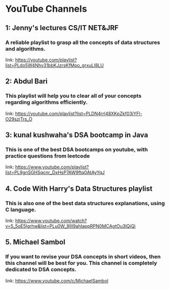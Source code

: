 # YouTube Channels

## 1: Jenny's lectures CS/IT NET&JRF
### A reliable playlist to grasp all the concepts of data structures and algorithms.
link: https://youtube.com/playlist?list=PLdo5W4Nhv31bbKJzrsKfMpo_grxuLl8LU

## 2: Abdul Bari 
### This playlist will help you to clear all of your concepts regarding algorithms efficiently.
link: https://youtube.com/playlist?list=PLDN4rrl48XKpZkf03iYFl-O29szjTrs_O

## 3: kunal kushwaha's DSA bootcamp in Java 
### This is one of the best DSA bootcamps on youtube, with practice questions from leetcode
link: https://www.youtube.com/playlist?list=PL9gnSGHSqcnr_DxHsP7AW9ftq0AtAyYqJ

## 4. Code With Harry's Data Structures playlist
### This is also one of the best data structures explanations, using C language.
link: https://www.youtube.com/watch?v=5_5oE5lgrhw&list=PLu0W_9lII9ahIappRPN0MCAgtOu3lQjQi

## 5. Michael Sambol
### If you want to revise your DSA concepts in short videos, then this channel will be best for you. This channel is completely dedicated to DSA concepts.
link: https://www.youtube.com/c/MichaelSambol